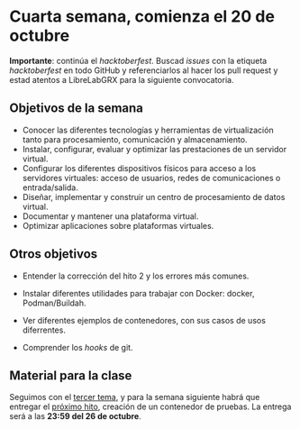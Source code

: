 # Cuarta semana, comienza el 20 de octubre

**Importante**: continúa el *hacktoberfest*. Buscad *issues* con la
etiqueta *hacktoberfest* en todo GitHub y referenciarlos al hacer los
pull request y estad atentos a LibreLabGRX para la siguiente convocatoria.

## Objetivos de la semana

* Conocer las diferentes tecnologías y herramientas de virtualización tanto para procesamiento, comunicación y almacenamiento.
* Instalar, configurar, evaluar y optimizar las prestaciones de un servidor virtual.
* Configurar los diferentes dispositivos físicos para acceso a los servidores virtuales: acceso de usuarios, redes de comunicaciones o entrada/salida.
* Diseñar, implementar y construir un centro de procesamiento de datos virtual.
* Documentar y mantener una plataforma virtual.
* Optimizar aplicaciones sobre plataformas virtuales.

## Otros objetivos

* Entender la corrección del hito 2 y los errores más comunes.

* Instalar diferentes utilidades para trabajar con Docker: docker,
  Podman/Buildah.

* Ver diferentes ejemplos de contenedores, con sus casos de usos diferrentes.

* Comprender los *hooks* de git.


## Material para la clase

Seguimos con
el
[tercer tema](http://jj.github.io/IV/documentos/temas/Contenedores),
y para la semana siguiente habrá que entregar
el
[próximo hito](http://jj.github.io/IV/documentos/proyecto/3.Docker),
creación de un contenedor de pruebas. La entrega será  a las  **23:59 del 26 de octubre**.
